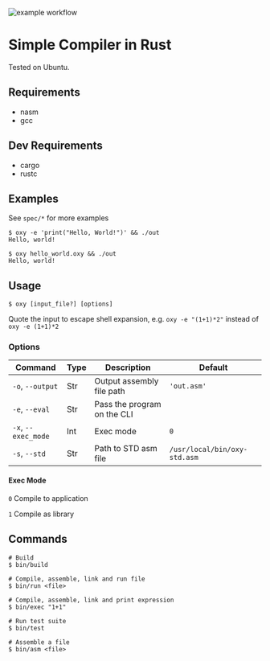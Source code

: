 ![example workflow](https://github.com/revers3ntropy/oxynium/actions/workflows/tests.yml/badge.svg)

# Simple Compiler in Rust

Tested on Ubuntu.

## Requirements

- nasm
- gcc

## Dev Requirements

- cargo
- rustc

## Examples
See `spec/*` for more examples

```shell
$ oxy -e 'print("Hello, World!")' && ./out
Hello, world!
```

```shell
$ oxy hello_world.oxy && ./out
Hello, world!
```

## Usage

```shell
$ oxy [input_file?] [options]
```

Quote the input to escape shell expansion, 
e.g. `oxy -e "(1+1)*2"` instead of `oxy -e (1+1)*2`

### Options

| Command             | Type | Description                 | Default                      |
|---------------------|------|-----------------------------|------------------------------|
| `-o`, `--output`    | Str  | Output assembly file path   | `'out.asm'`                  |
| `-e`, `--eval`      | Str  | Pass the program on the CLI |                              |
| `-x`, `--exec_mode` | Int  | Exec mode                   | `0`                          |
| `-s`, `--std`       | Str  | Path to STD asm file        | `/usr/local/bin/oxy-std.asm` |

#### Exec Mode
`0` Compile to application

`1` Compile as library

## Commands

```shell
# Build
$ bin/build

# Compile, assemble, link and run file
$ bin/run <file>

# Compile, assemble, link and print expression
$ bin/exec "1+1"

# Run test suite
$ bin/test

# Assemble a file
$ bin/asm <file>
```